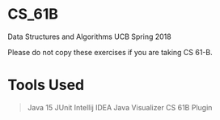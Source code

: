 # CS_61B
Data Structures and Algorithms UCB Spring 2018

Please do not copy these exercises if you are taking CS 61-B. 

# Tools Used
> Java 15
> JUnit
> Intellij IDEA
> Java Visualizer 
> CS 61B Plugin